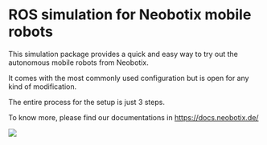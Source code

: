 # ROS simulation for Neobotix mobile robots

This simulation package provides a quick and easy way to try out the autonomous mobile robots from Neobotix. 

It comes with the most commonly used configuration but is open for any kind of modification.

The entire process for the setup is just 3 steps. 

To know more, please find our documentations in https://docs.neobotix.de/

<img src="https://raw.githubusercontent.com/neobotix/neo_simulation/melodic/neo_git.png">

